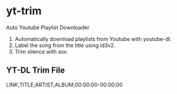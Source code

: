 # yt-trim

Auto Youtube Playlist Downloader
1. Automatically download playlists from Youtube with youtube-dl.
2. Label the song from the title using id3v2.
3. Trim silence with sox.

## YT-DL Trim File
LINK;TITLE;ARTIST;ALBUM;00:00:00-00:00:00
